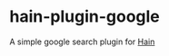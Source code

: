 # hain-plugin-google

A simple google search plugin for [Hain](https://github.com/appetizermonster/hain)
